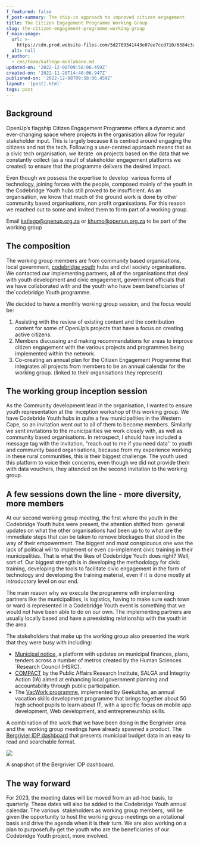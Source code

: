 ```yaml
---
f_featured: false
f_post-summary: The chip-in approach to improved citizen engagement.
title: The Citizen Engagement Programme Working Group
slug: the-citizen-engagement-programme-working-group
f_main-image:
  url: >-
    https://cdn.prod.website-files.com/5d2709341443e07ee7ccd710/6384c3ae53712bfa5c211156_Untitled%20design%20(1)%20(1).png
  alt: null
f_author:
  - cms/team/katlego-mohlabane.md
updated-on: '2022-12-08T09:58:06.459Z'
created-on: '2022-11-28T14:40:06.947Z'
published-on: '2022-12-08T09:58:06.459Z'
layout: '[post].html'
tags: post
---
```


**Background**
--------------

OpenUp’s flagship Citizen Engagement Programme offers a dynamic and ever-changing space where projects in the organisation allow for regular stakeholder input. This is largely because it is centred around engaging the citizens and not the tech. Following a user-centred approach means that as a civic tech organisation, we iterate  on projects based on the data that we constantly collect (as a result of stakeholder engagement platforms we created) to ensure that the programme delivers the desired impact.

Even though we possess the expertise to develop  various forms of technology, joining forces with the people, composed mainly of the youth in the Codebridge Youth hubs still proved to be insufficient. As an organisation, we know that much of the ground work is done by other community based organisations, non profit organisations. For this reason we reached out to some and invited them to form part of a working group.

Email [katlego@openup.org.za](http://katlego@openup.org.za) or [khumo@openup.org.za](http://khumo@openuporg.za) to be part of the working group

**The composition**
-------------------

The working group members are from community based organisations, local government, [codebridge youth](https://codebridgeyouth.org.za/) hubs and civil society organisations. We contacted our implementing partners, all of the organisations that deal with youth development and civic engagement, government officials that we have collaborated with and the youth who have been beneficiaries of the\`codebridge Youth programme.

We decided to have a monthly working group session, and the focus would be:

1.  Assisting with the review of existing content and the contribution content for some of OpenUp’s projects that have a focus on creating active citizens.
2.  Members discussing and making recommendations for areas to improve citizen engagement with the various projects and programmes being implemented within the network.
3.  Co-creating an annual plan for the Citizen Engagement Programme that integrates all projects from members to be an annual calendar for the working group. (linked to their organisations they represent) 

**The working group inception** session 
----------------------------------------

As the Community development lead in the organisation, I wanted to ensure youth representation at the  inception workshop of this working group. We have Codebride Youth hubs in quite a few municipalities in the Western Cape, so an invitation went out to all of them to become members. Similarly we sent invitations to the municipalities we work closely with, as well as community based organisations. In retrospect, I should have included a message tag with the invitation, “reach out to me if you need data'' to youth and community based organisations, because from my experience working in these rural communities, this is their biggest challenge. The youth used this platform to voice their concerns, even though we did not provide them with data vouchers, they attended on the second invitation to the working group.

**A few sessions down the line - more diversity, more members**
---------------------------------------------------------------

At our second working group meeting, the first where the youth in the Codebridge Youth hubs were present, the attention shifted from  general updates on what the other organisations had been up to to what are the immediate steps that can be taken to remove blockages that stood in the way of their empowerment. The biggest and most conspicuous one was the lack of political will to implement or even co-implement civic training in their municipalities. That is what the likes of Codebridge Youth does right? Well, sort of. Our biggest strength is in developing the methodology for civic training, developing the tools to facilitate civic engagement in the form of technology and developing the training material, even if it is done mostly at introductory level on our end. 

The main reason why we execute the programme with implementing partners like the municipalities, is logistics, having to make sure each town or ward is represented in a Codebridge Youth event is something that we would not have been able to do on our own. The implementing partners are usually locally based and have a preexisting relationship with the youth in the area.

The stakeholders that make up the working group also presented the work that they were busy with including:

*   [Municipal notice,](https://twitter.com/MunicipalNotice) a platform with updates on municipal finances, plans, tenders across a number of metros created by the Human Sciences \`Research Council (HSRC).
*   [COMPACT](https://pari.org.za/compact/) by the Public Affairs Research Institute, SALGA and Integrity Action (IA) aimed at enhancing local government planning and accountability through public participation.
*   The [VacWork programme,](https://www.geekulcha.dev/events) implemented by Geekulcha, an annual vacation skills development programme that brings together about 50 high school pupils to learn about IT, with a specific focus on mobile app development, Web development, and entrepreneurship skills.

A combination of the work that we have been doing in the Bergrivier area and the  working group meetings have already spawned a product. The [Bergrivier IDP dashboard](https://theinitiative.org.za/idp-dashboard/) that presents municipal budget data in an easy to read and searchable format.

![](https://uploads-ssl.webflow.com/5d2709341443e07ee7ccd710/6384c3db30aa4b20b2997456_729y8bY6mELFQ1ppI1DhiKJcGYOtFKohBv_QTn8AqaGZss3uDKIU_DFannDApX3yYyr04eBrOBGuH1kNqtCR1trTLxUL91t4LxjyRhvO3Fxh70hTcCRJF6HM2aZaEW8_cuvMwGsrfO8PrxMQyyqd5T4hiwRNOGMKlZBPQDjDj6xkeFDvrwFd-abCt3Eylg.png)

A snapshot of the Bergrivier IDP dashboard.

**The way forward**
-------------------

For 2023, the meeting dates will be moved from an ad-hoc basis, to quarterly. These dates will also be added to the Codebridge Youth annual calendar. The various  stakeholders as working group members,  will be given the opportunity to host the working group meetings on a rotational basis and drive the agenda when it is their turn. We are also working on a plan to purposefully get the youth who are the beneficiaries of our Codebridge Youth project, more involved.
